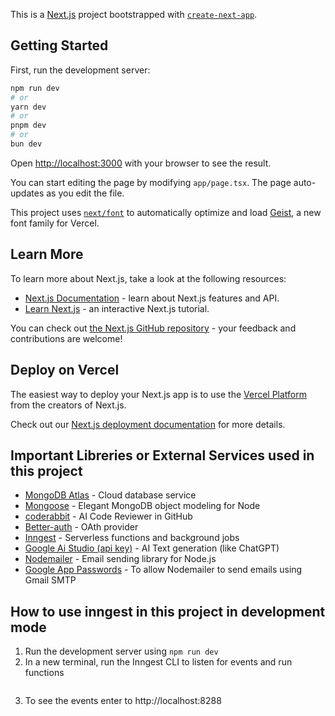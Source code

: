 This is a [Next.js](https://nextjs.org) project bootstrapped with [`create-next-app`](https://nextjs.org/docs/app/api-reference/cli/create-next-app).

## Getting Started

First, run the development server:

```bash
npm run dev
# or
yarn dev
# or
pnpm dev
# or
bun dev
```

Open [http://localhost:3000](http://localhost:3000) with your browser to see the result.

You can start editing the page by modifying `app/page.tsx`. The page auto-updates as you edit the file.

This project uses [`next/font`](https://nextjs.org/docs/app/building-your-application/optimizing/fonts) to automatically optimize and load [Geist](https://vercel.com/font), a new font family for Vercel.

## Learn More

To learn more about Next.js, take a look at the following resources:

- [Next.js Documentation](https://nextjs.org/docs) - learn about Next.js features and API.
- [Learn Next.js](https://nextjs.org/learn) - an interactive Next.js tutorial.

You can check out [the Next.js GitHub repository](https://github.com/vercel/next.js) - your feedback and contributions are welcome!

## Deploy on Vercel

The easiest way to deploy your Next.js app is to use the [Vercel Platform](https://vercel.com/new?utm_medium=default-template&filter=next.js&utm_source=create-next-app&utm_campaign=create-next-app-readme) from the creators of Next.js.

Check out our [Next.js deployment documentation](https://nextjs.org/docs/app/building-your-application/deploying) for more details.

## Important Libreries or External Services used in this project
- [MongoDB Atlas](https://www.mongodb.com/cloud/atlas) - Cloud database service
- [Mongoose](https://mongoosejs.com/) - Elegant MongoDB object modeling for Node
- [coderabbit](https://www.coderabbit.ai/) - AI Code Reviewer in GitHub
- [Better-auth](https://betterauth.dev/) - OAth provider
- [Inngest](https://www.inngest.com/) - Serverless functions and background jobs
- [Google Ai Studio (api key)](https://aistudio.google.com) - AI Text generation (like ChatGPT)
- [Nodemailer](https://nodemailer.com/about/) - Email sending library for Node.js
- [Google App Passwords]() - To allow Nodemailer to send emails using Gmail SMTP


## How to use inngest in this project in development mode

1. Run the development server using `npm run dev`
2. In a new terminal, run the Inngest CLI to listen for events and run functions
```npx inngest-cli@latest dev
```
3. To see the events enter to http://localhost:8288
